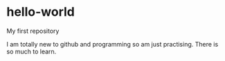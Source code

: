 # hello-world
My first repository

I am totally new to github and programming so am just practising. There is so much to learn.

